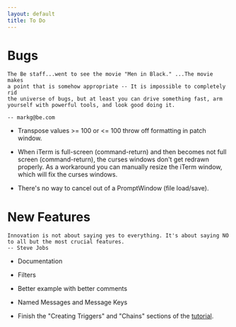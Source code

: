 ```yaml
---
layout: default
title: To Do
---
```


# Bugs

    The Be staff...went to see the movie "Men in Black." ...The movie makes
    a point that is somehow appropriate -- It is impossible to completely rid
    the universe of bugs, but at least you can drive something fast, arm
    yourself with powerful tools, and look good doing it.
    
    -- markg@be.com

* Transpose values >= 100 or <= 100 throw off formatting in patch window.

* When iTerm is full-screen (command-return) and then becomes not full
  screen (command-return), the curses windows don't get redrawn properly. As
  a workaround you can manually resize the iTerm window, which will fix the
  curses windows.

* There's no way to cancel out of a PromptWindow (file load/save).

# New Features

    Innovation is not about saying yes to everything. It's about saying NO
    to all but the most crucial features.
    -- Steve Jobs

* Documentation
* Filters
* Better example with better comments
* Named Messages and Message Keys

* Finish the "Creating Triggers" and "Chains" sections of the
  [tutorial](tutorial.html).
